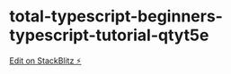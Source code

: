 # total-typescript-beginners-typescript-tutorial-qtyt5e

[Edit on StackBlitz ⚡️](https://stackblitz.com/edit/total-typescript-beginners-typescript-tutorial-qtyt5e)